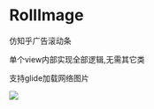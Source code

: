 # RollImage
仿知乎广告滚动条

单个view内部实现全部逻辑,无需其它类

支持glide加载网络图片

![](https://github.com/hzzzh61116/RollImage/blob/master/%E6%9C%AA%E6%A0%87%E9%A2%98-2.gif)
